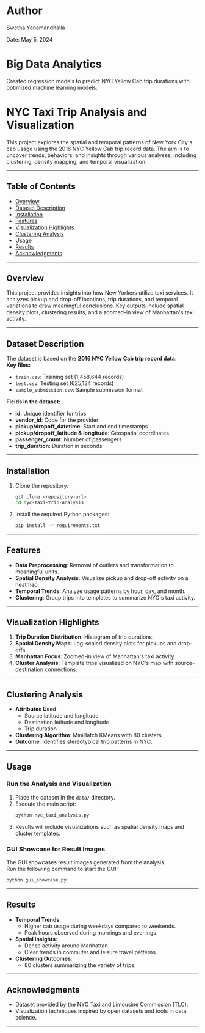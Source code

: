 # Author
Swetha Yanamandhalla

Date: May 5, 2024
# Big Data Analytics
Created regression models to predict NYC Yellow Cab trip durations with optimized machine learning models.

# NYC Taxi Trip Analysis and Visualization


This project explores the spatial and temporal patterns of New York City's cab usage using the 2016 NYC Yellow Cab trip record data. The aim is to uncover trends, behaviors, and insights through various analyses, including clustering, density mapping, and temporal visualization.

---

## Table of Contents

- [Overview](#overview)  
- [Dataset Description](#dataset-description)  
- [Installation](#installation)  
- [Features](#features)  
- [Visualization Highlights](#visualization-highlights)  
- [Clustering Analysis](#clustering-analysis)  
- [Usage](#usage)  
- [Results](#results)  
- [Acknowledgments](#acknowledgments)

---

## Overview

This project provides insights into how New Yorkers utilize taxi services. It analyzes pickup and drop-off locations, trip durations, and temporal variations to draw meaningful conclusions. Key outputs include spatial density plots, clustering results, and a zoomed-in view of Manhattan's taxi activity.

---

## Dataset Description

The dataset is based on the **2016 NYC Yellow Cab trip record data**.  
**Key files:**
- `train.csv`: Training set (1,458,644 records)
- `test.csv`: Testing set (625,134 records)
- `sample_submission.csv`: Sample submission format  

**Fields in the dataset:**
- **id**: Unique identifier for trips  
- **vendor_id**: Code for the provider  
- **pickup/dropoff_datetime**: Start and end timestamps  
- **pickup/dropoff_latitude & longitude**: Geospatial coordinates  
- **passenger_count**: Number of passengers  
- **trip_duration**: Duration in seconds  

---

## Installation

1. Clone the repository:
   ```bash
   git clone <repository-url>
   cd nyc-taxi-trip-analysis
   ```
2. Install the required Python packages:
   ```bash
   pip install -r requirements.txt
   ```

---

## Features

- **Data Preprocessing**: Removal of outliers and transformation to meaningful units.  
- **Spatial Density Analysis**: Visualize pickup and drop-off activity on a heatmap.  
- **Temporal Trends**: Analyze usage patterns by hour, day, and month.  
- **Clustering**: Group trips into templates to summarize NYC's taxi activity.  

---

## Visualization Highlights

1. **Trip Duration Distribution**: Histogram of trip durations.  
2. **Spatial Density Maps**: Log-scaled density plots for pickups and drop-offs.  
3. **Manhattan Focus**: Zoomed-in view of Manhattan's taxi activity.  
4. **Cluster Analysis**: Template trips visualized on NYC's map with source-destination connections.

---

## Clustering Analysis

- **Attributes Used**:  
  - Source latitude and longitude  
  - Destination latitude and longitude  
  - Trip duration  
- **Clustering Algorithm**: MiniBatch KMeans with 80 clusters.
- **Outcome**: Identifies stereotypical trip patterns in NYC.

---

## Usage

### Run the Analysis and Visualization

1. Place the dataset in the `data/` directory.
2. Execute the main script:
   ```bash
   python nyc_taxi_analysis.py
   ```
3. Results will include visualizations such as spatial density maps and cluster templates.

### GUI Showcase for Result Images

The GUI showcases result images generated from the analysis.  
Run the following command to start the GUI:
```bash
python gui_showcase.py
```

---

## Results

- **Temporal Trends**:  
  - Higher cab usage during weekdays compared to weekends.  
  - Peak hours observed during mornings and evenings.  
- **Spatial Insights**:  
  - Dense activity around Manhattan.  
  - Clear trends in commuter and leisure travel patterns.  
- **Clustering Outcomes**:  
  - 80 clusters summarizing the variety of trips.  

---

## Acknowledgments

- Dataset provided by the NYC Taxi and Limousine Commission (TLC).  
- Visualization techniques inspired by open datasets and tools in data science.

---


